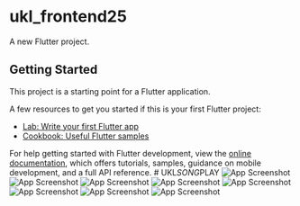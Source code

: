 # ukl_frontend25

A new Flutter project.

## Getting Started

This project is a starting point for a Flutter application.

A few resources to get you started if this is your first Flutter project:

- [Lab: Write your first Flutter app](https://docs.flutter.dev/get-started/codelab)
- [Cookbook: Useful Flutter samples](https://docs.flutter.dev/cookbook)

For help getting started with Flutter development, view the
[online documentation](https://docs.flutter.dev/), which offers tutorials,
samples, guidance on mobile development, and a full API reference.
#   U K L _ S O N G _ P L A Y 
 
![App Screenshot](IMG-20250523-WA0002.jpg)
![App Screenshot](IMG-20250523-WA0003.jpg)
![App Screenshot](IMG-20250523-WA0004.jpg)
![App Screenshot](IMG-20250523-WA0005.jpg)
![App Screenshot](IMG-20250523-WA0006.jpg)
![App Screenshot](IMG-20250523-WA0007.jpg)
![App Screenshot](IMG-20250523-WA0008.jpg)
![App Screenshot](IMG-20250523-WA0009.jpg)
